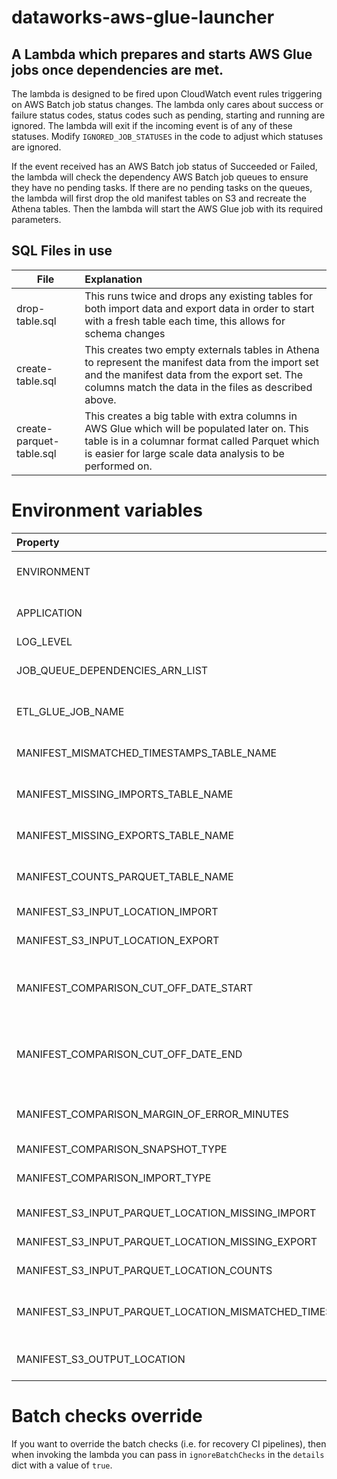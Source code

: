 # dataworks-aws-glue-launcher

## A Lambda which prepares and starts AWS Glue jobs once dependencies are met.

The lambda is designed to be fired upon CloudWatch event rules triggering on AWS Batch job status changes.
The lambda only cares about success or failure status codes, status codes such as pending, starting and running are ignored. The lambda will exit if the incoming event is of any of these statuses.
Modify `IGNORED_JOB_STATUSES` in the code to adjust which statuses are ignored.

If the event received has an AWS Batch job status of Succeeded or Failed, the lambda will check the dependency AWS Batch job queues to ensure they have no pending tasks.
If there are no pending tasks on the queues, the lambda will first drop the old manifest tables on S3 and recreate the Athena tables.
Then the lambda will start the AWS Glue job with its required parameters.

## SQL Files in use
| File | Explanation|
| --- | :--- |
| drop-table.sql | This runs twice and drops any existing tables for both import data and export data in order to start with a fresh table each time, this allows for schema changes
| create-table.sql | This creates two empty externals tables in Athena to represent the manifest data from the import set and the manifest data from the export set. The columns match the data in the files as described above.
| create-parquet-table.sql | This creates a big table with extra columns in AWS Glue which will be populated later on. This table is in a columnar format called Parquet which is easier for large scale data analysis to be performed on.

# Environment variables
|Property | Value|
|:---|---:|
|ENVIRONMENT | The environment the application is running in. 
|APPLICATION | The name of the application ie. glue_launcher_lambda |
|LOG_LEVEL   | INFO or Debug |
|JOB_QUEUE_DEPENDENCIES_ARN_LIST | Batch job queue ARNs to check for running jobs |
|ETL_GLUE_JOB_NAME | Name of the target AWS Glue job to fire ie. etl_glue_job|
|MANIFEST_MISMATCHED_TIMESTAMPS_TABLE_NAME | Table name for manifest mismatches ie. mismatches |
|MANIFEST_MISSING_IMPORTS_TABLE_NAME | Table name for missing imports ie. missing_imports |
|MANIFEST_MISSING_EXPORTS_TABLE_NAME | Table name for missing exports ie. missing_exports |
|MANIFEST_COUNTS_PARQUET_TABLE_NAME | Table name for manifest counts ie. counts |
|MANIFEST_S3_INPUT_LOCATION_IMPORT | S3 prefix for import location |
|MANIFEST_S3_INPUT_LOCATION_EXPORT | S3 prefix for export location |
|MANIFEST_COMPARISON_CUT_OFF_DATE_START | Lambda defaults to using previous day midnight. Override with a 'YYYY-MM-DD HH:MM:SS' |
|MANIFEST_COMPARISON_CUT_OFF_DATE_END | Lambda defaults to using today midnight. Override with a 'YYYY-MM-DD HH:MM:SS' |
|MANIFEST_COMPARISON_MARGIN_OF_ERROR_MINUTES | Margin of error for manifest comparison given in minutes. Default is 2 minutes. |
|MANIFEST_COMPARISON_SNAPSHOT_TYPE | "full" or "incremental" |
|MANIFEST_COMPARISON_IMPORT_TYPE | "historic" or "streaming_main" or "streaming_equality" |
|MANIFEST_S3_INPUT_PARQUET_LOCATION_MISSING_IMPORT | Full S3 URI to missing import output location|
|MANIFEST_S3_INPUT_PARQUET_LOCATION_MISSING_EXPORT | Full S3 URI to missing export output location |
|MANIFEST_S3_INPUT_PARQUET_LOCATION_COUNTS | Full S3 URI to counts output location |
|MANIFEST_S3_INPUT_PARQUET_LOCATION_MISMATCHED_TIMESTAMPS | Full S3 URI to mismatched timestamps output location |
|MANIFEST_S3_OUTPUT_LOCATION | Output location on S3 for Athena query outputs |

# Batch checks override

If you want to override the batch checks (i.e. for recovery CI pipelines), then when invoking the lambda you can pass in `ignoreBatchChecks` in the `details` dict with a value of `true`.

